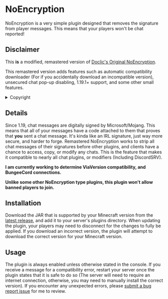 # NoEncryption
NoEncryption is a very simple plugin designed that removes the signature from player messages. This means that your players won't be chat reported!  

## Disclaimer
This **is** a modified, remastered version of [Doclic's Original NoEncryption](https://github.com/Doclic/NoEncryption).

This remastered version adds features such as automatic compatibility downloader (For if you accidentally download an incompatible version), unsecured chat pop-up disabling, 1.19.1+ support, and some other small features.

<details><summary>Copyright</summary>

Technically, recreation and redistributing is allowed due to [Doclic/NoEncryption's license](https://github.com/Doclic/NoEncryption/blob/main/LICENSE), so read this before you hound me.

</details>

## Details

Since 1.19, chat messages are digitally signed by Microsoft/Mojang. This means that all of your messages have a code attached to them that proves that **you** sent a chat message. It's kinda like an IRL signature, just way more secure, and harder to forge. Remastered NoEncryption works to strip all chat messages of their signatures before other plugins, and clients have a chance to access, copy, or modify any chats. This is the feature that makes it compatible to nearly all chat plugins, or modifiers (Including DiscordSRV).

<b>I am currently working to determine ViaVersion compatibility, and BungeeCord connections.</b>

<b>Unlike some other NoEncryption type plugins, this plugin won't allow banned players to join.</b>

## Installation
Download the JAR that is supported by your Minecraft version from the [latest release](https://github.com/V1nc3ntWasTaken/NoEncryption/releases), and add it to your server's plugins directory. When updating the plugin, your players may need to disconnect for the changes to fully be applied. If you download an incorrect version, the plugin will attempt to download the correct version for your Minecraft version. 

## Usage
The plugin is always enabled unless otherwise stated in the console. If you receive a message for a compatibility error, restart your server once the plugin states that it is safe to do so (The server will need to require an internet connection, otherwise, you may need to manually install the correct version). If you encounter any unexpected errors, please [submit a bug report issue](https://github.com/V1nc3ntWasTaken/NoEncryption/issues) for me to review.
